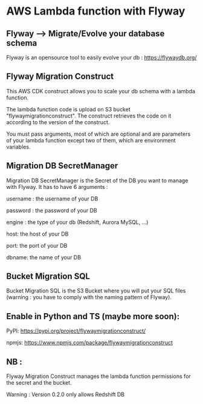 # AWS Lambda function with Flyway
## Flyway --> Migrate/Evolve your database schema
Flyway is an opensource tool to easily evolve your db : https://flywaydb.org/

## Flyway Migration Construct 
This AWS CDK construct allows you to scale your db schema with a lambda function. 

The lambda function code is upload on S3 bucket "flywaymigrationconstruct". The construct retrieves the code on it according
to the version of the construct. 

You must pass arguments, most of which are optional and are parameters of your lambda function except two of them,
which are environment variables. 

## Migration DB SecretManager 
Migration DB SecretManager is the Secret of the DB you want to manage with Flyway. 
It has to have 6 arguments : 

username : the username of your DB

password : the password of your DB

engine : the type of your db (Redshift, Aurora MySQL, ...)

host: the host of your DB 

port: the port of your DB 

dbname: the name of your DB

## Bucket Migration SQL
Bucket Migration SQL is the S3 Bucket where you will put your SQL files 
(warning : you have to comply with the naming pattern of Flyway). 

## Enable in Python and TS (maybe more soon):
PyPI: https://pypi.org/project/flywaymigrationconstruct/

npmjs: https://www.npmjs.com/package/flywaymigrationconstruct

## NB : 
Flyway Migration Construct manages the lambda function permissions for the secret and the bucket. 

Warning : Version 0.2.0 only allows Redshift DB



